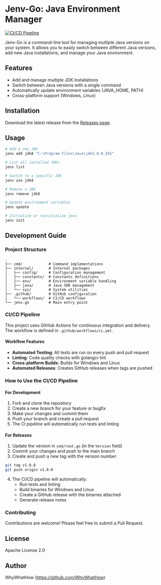 # Jenv-Go: Java Environment Manager

[![CI/CD Pipeline](https://github.com/WhyWhatHow/jenv-go-v2/actions/workflows/ci.yml/badge.svg)](https://github.com/WhyWhatHow/jenv-go-v2/actions/workflows/ci.yml)

Jenv-Go is a command-line tool for managing multiple Java versions on your system. It allows you to easily switch between different Java versions, add new Java installations, and manage your Java environment.

## Features

- Add and manage multiple JDK installations
- Switch between Java versions with a single command
- Automatically update environment variables (JAVA_HOME, PATH)
- Cross-platform support (Windows, Linux)

## Installation

Download the latest release from the [Releases page](https://github.com/WhyWhatHow/jenv-go-v2/releases).

## Usage

```bash
# Add a new JDK
jenv add jdk8 "C:\Program Files\Java\jdk1.8.0_291"

# List all installed JDKs
jenv list

# Switch to a specific JDK
jenv use jdk8

# Remove a JDK
jenv remove jdk8

# Update environment variables
jenv update

# Initialize or reinitialize jenv
jenv init
```

## Development Guide

### Project Structure

```
.
├── cmd/            # Command implementations
├── internal/       # Internal packages
│   ├── config/     # Configuration management
│   ├── constants/  # Constants definitions
│   ├── env/        # Environment variable handling
│   ├── java/       # Java SDK management
│   └── sys/        # System utilities
├── .github/        # GitHub configuration
│   └── workflows/  # CI/CD workflows
└── jenv.go         # Main entry point
```

### CI/CD Pipeline

This project uses GitHub Actions for continuous integration and delivery. The workflow is defined in `.github/workflows/ci.yml`.

#### Workflow Features

- **Automated Testing**: All tests are run on every push and pull request
- **Linting**: Code quality checks with golangci-lint
- **Cross-platform Builds**: Builds for Windows and Linux
- **Automated Releases**: Creates GitHub releases when tags are pushed

### How to Use the CI/CD Pipeline

#### For Development

1. Fork and clone the repository
2. Create a new branch for your feature or bugfix
3. Make your changes and commit them
4. Push your branch and create a pull request
5. The CI pipeline will automatically run tests and linting

#### For Releases

1. Update the version in `cmd/root.go` (in the `Version` field)
2. Commit your changes and push to the main branch
3. Create and push a new tag with the version number:

```bash
git tag v1.0.0
git push origin v1.0.0
```

4. The CI/CD pipeline will automatically:
   - Run tests and linting
   - Build binaries for Windows and Linux
   - Create a GitHub release with the binaries attached
   - Generate release notes

### Contributing

Contributions are welcome! Please feel free to submit a Pull Request.

## License

Apache License 2.0

## Author

WhyWhatHow (https://github.com/WhyWhatHow)